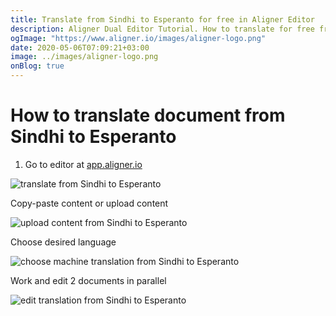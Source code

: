 ```yaml
---
title: Translate from Sindhi to Esperanto for free in Aligner Editor
description: Aligner Dual Editor Tutorial. How to translate for free from Sindhi to Esperanto. Aligner is multilingual document management platform. 
ogImage: "https://www.aligner.io/images/aligner-logo.png"
date: 2020-05-06T07:09:21+03:00
image: ../images/aligner-logo.png
onBlog: true
---
```


# How to translate document from Sindhi to Esperanto

1. Go to editor at [app.aligner.io](https://app.aligner.io "Aligner App web page")

![translate from Sindhi to Esperanto](../aligner-blank-editor.png "translate from Sindhi to Esperanto")

Copy-paste content or upload content

![upload content from Sindhi to Esperanto](../aligner-uploaded-document.png "upload content from Sindhi to Esperanto")

Choose desired language

![choose machine translation from Sindhi to Esperanto](../aligner-language-dropdown.png "choose machine translation from Sindhi to Esperanto")

Work and edit 2 documents in parallel

![edit translation from Sindhi to Esperanto](../aligner-double-sitded-editor.png "edit translation from Sindhi to Esperanto")

